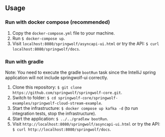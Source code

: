 ## Usage

### Run with docker compose (recommended)
1. Copy the `docker-compose.yml` file to your machine.
2. Run `$ docker-compose up`.
3. Visit `localhost:8080/springwolf/asyncapi-ui.html` or try the API: `$ curl localhost:8080/springwolf/docs`.

### Run with gradle
Note: You need to execute the gradle `bootRun` task since the IntelliJ spring application will not include springwolf-ui correctly.

1. Clone this repository: `$ git clone https://github.com/springwolf/springwolf-core.git`.
2. Switch to folder: `$ cd springwolf-core/springwolf-examples/springwolf-cloud-stream-example`.
3. Start the infrastructure: `$ docker compose up kafka -d` (to run integration tests, stop the infrastructure).
4. Start the application: `$ ../../gradlew bootRun`.
5. Visit `http://localhost:8080/springwolf/asyncapi-ui.html` or try the API: `$ curl http://localhost:8080/springwolf/docs`.
